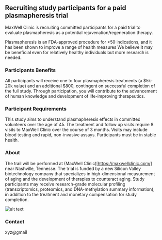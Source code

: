 ## Recruiting study participants for a paid plasmapheresis trial

MaxWell Clinic is recruiting committed participants for a paid trial to evaluate plasmapheresis as a potential rejuvenation/regeneration therapy.

Plasmapheresis is an FDA-approved procedure for >50 indications, and it has been shown to improve a range of health measures We believe it may be beneficial even for relatively healthy individuals but more research is needed.

### Participants Benefits
All participants will receive one to four plasmapheresis treatments (a $5k-20k value) and an additional $800, contingent on successful completion of the full study. Through participation, you will contribute to the advancement of human knowledge and development of life-improving therapeutics. 

### Participant Requirements
This study aims to understand plasmapheresis effects in committed volunteers over the age of 45. The treatment and follow up visits require 8 visits to MaxWell Clinic over the course of 3 months. Visits may include blood testing and rapid, non-invasive assays. Participants must be in stable health. 

### About  
The trail will be performed at (MaxWell Clinic)[https://maxwellclinic.com/] near Nashville, Tennesse. The trial is funded by a new Silicon Valley biotechnology company that specializes in high-dimensional measurement of aging and the development of therapies to counteract aging. Study participants may receive research-grade molecular profiling (transcriptomics, proteomics, and DNA-methylation summary information), in addition to the treatment and monetary compensation for study completion.

![alt text](https://github.com/maxwellclinic/maxwellclinic.github.io/images/umap.png?raw=true)

### Contact
xyz@gmail

